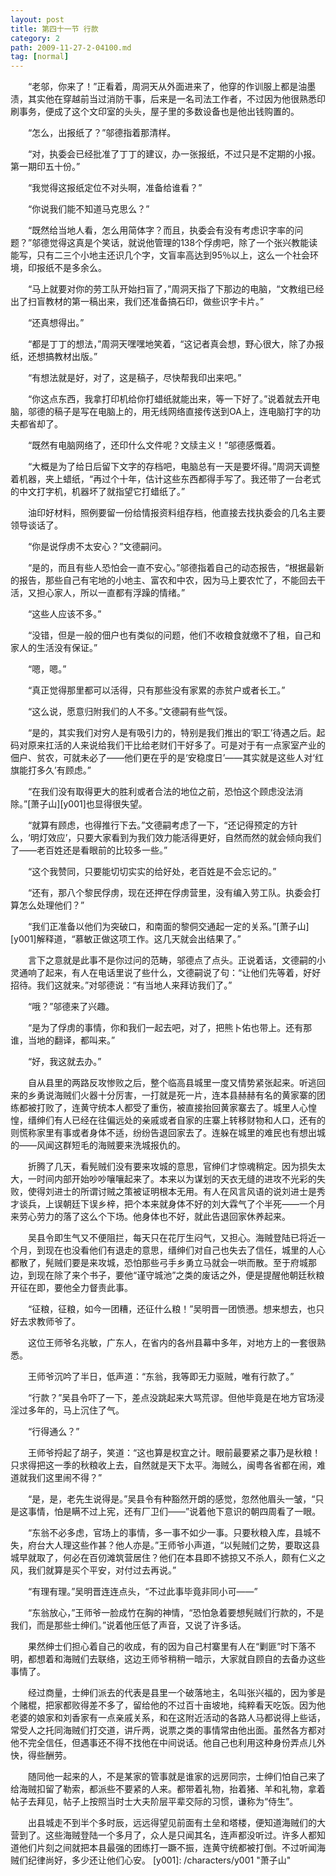 ```yaml
---
layout: post
title: 第四十一节 行款
category: 2
path: 2009-11-27-2-04100.md
tag: [normal]
---
```


　　“老邬，你来了！”正看着，周洞天从外面进来了，他穿的作训服上都是油墨渍，其实他在穿越前当过消防干事，后来是一名司法工作者，不过因为他很熟悉印刷事务，便成了这个文印室的头头，屋子里的多数设备也是他出钱购置的。

　　“怎么，出报纸了？”邬德指着那清样。

　　“对，执委会已经批准了丁丁的建议，办一张报纸，不过只是不定期的小报。第一期印五十份。”

　　“我觉得这报纸定位不对头啊，准备给谁看？”

　　“你说我们能不知道马克思么？”

　　“既然给当地人看，怎么用简体字？而且，执委会有没有考虑识字率的问题？”邬德觉得这真是个笑话，就说他管理的138个俘虏吧，除了一个张兴教能读能写，只有二三个小地主还识几个字，文盲率高达到95％以上，这么一个社会环境，印报纸不是多余么。

　　“马上就要对你的劳工队开始扫盲了，”周洞天指了下那边的电脑，“文教组已经出了扫盲教材的第一稿出来，我们还准备搞石印，做些识字卡片。”

　　“还真想得出。”

　　“都是丁丁的想法，”周洞天嘿嘿地笑着，“这记者真会想，野心很大，除了办报纸，还想搞教材出版。”

　　“有想法就是好，对了，这是稿子，尽快帮我印出来吧。”

　　“你这点东西，我拿打印机给你打蜡纸就能出来，等一下好了。”说着就去开电脑，邬德的稿子是写在电脑上的，用无线网络直接传送到OA上，连电脑打字的功夫都省却了。

　　“既然有电脑网络了，还印什么文件呢？文牍主义！”邬德感慨着。

　　“大概是为了给日后留下文字的存档吧，电脑总有一天是要坏得。”周洞天调整着机器，夹上蜡纸，“再过个十年，估计这些东西都得手写了。我还带了一台老式的中文打字机，机器坏了就指望它打蜡纸了。”

　　油印好材料，照例要留一份给情报资料组存档，他直接去找执委会的几名主要领导谈话了。

　　“你是说俘虏不太安心？”文德嗣问。

　　“是的，而且有些人恐怕会一直不安心。”邬德指着自己的动态报告，“根据最新的报告，那些自己有宅地的小地主、富农和中农，因为马上要农忙了，不能回去干活，又担心家人，所以一直都有浮躁的情绪。”

　　“这些人应该不多。”

　　“没错，但是一般的佃户也有类似的问题，他们不收粮食就缴不了租，自己和家人的生活没有保证。”

　　“嗯，嗯。”

　　“真正觉得那里都可以活得，只有那些没有家累的赤贫户或者长工。”

　　“这么说，愿意归附我们的人不多。”文德嗣有些气馁。

　　“是的，其实我们对穷人是有吸引力的，特别是我们推出的‘职工’待遇之后。起码对原来扛活的人来说给我们干比给老财们干好多了。可是对于有一点家室产业的佃户、贫农，可就未必了——他们更在乎的是‘安稳度日’——其实就是这些人对‘红旗能打多久’有顾虑。”

　　“在我们没有取得更大的胜利或者合法的地位之前，恐怕这个顾虑没法消除。”[萧子山][y001]也显得很失望。

　　“就算有顾虑，也得推行下去。”文德嗣考虑了一下，“还记得预定的方针么，‘明灯效应’，只要大家看到为我们效力能活得更好，自然而然的就会倾向我们了——老百姓还是看眼前的比较多一些。”

　　“这个我赞同，只要能切切实实的给好处，老百姓是不会忘记的。”

　　“还有，那八个黎民俘虏，现在还押在俘虏营里，没有编入劳工队。执委会打算怎么处理他们？”

　　“我们正准备以他们为突破口，和南面的黎侗交通起一定的关系。”[萧子山][y001]解释道，“慕敏正做这项工作。这几天就会出结果了。”

　　言下之意就是此事不是你过问的范畴，邬德点了点头。正说着话，文德嗣的小灵通响了起来，有人在电话里说了些什么，文德嗣说了句：“让他们先等着，好好招待。我们这就来。”对邬德说：“有当地人来拜访我们了。”

　　“哦？”邬德来了兴趣。

　　“是为了俘虏的事情，你和我们一起去吧，对了，把熊卜佑也带上。还有那谁，当地的翻译，都叫来。”

　　“好，我这就去办。”

　　自从县里的两路反攻惨败之后，整个临高县城里一度又情势紧张起来。听逃回来的乡勇说海贼们火器十分厉害，一打就是死一片，连本县赫赫有名的黄家寨的团练都被打败了，连黄守统本人都受了重伤，被直接抬回黄家寨去了。城里人心惶惶，缙绅们有人已经在往偏远处的亲戚或者自家的庄寨上转移财物和人口，还有的则慌称家里有事或者身体不适，纷纷告退回家去了。连躲在城里的难民也有想出城的——风闻这群短毛的海贼要来洗城报仇的。

　　折腾了几天，看髡贼们没有要来攻城的意思，官绅们才惊魂稍定。因为损失太大，一时间内部开始吵吵嚷嚷起来了。本来以为谋划的天衣无缝的进攻不光彩的失败，使得刘进士的所谓讨贼之策被证明根本无用。有人在风言风语的说刘进士是秀才谈兵，上误朝廷下误乡梓，把个本来就身体不好的刘大霖气了个半死——一个月来劳心劳力的落了这么个下场。他身体也不好，就此告退回家休养起来。

　　吴县令即生气又不便阻拦，每天只在花厅生闷气，又担心。海贼登陆已将近一个月，到现在也没看他们有退走的意思，缙绅们对自己也失去了信任，城里的人心都散了，髡贼们要是来攻城，恐怕那些弓手乡勇立马就会一哄而散。至于府城那边，到现在除了来个书子，要他“谨守城池”之类的废话之外，便是提醒他朝廷秋粮开征在即，要他全力督责此事。

　　“征粮，征粮，如今一团糟，还征什么粮！”吴明晋一团愤懑。想来想去，也只好去求教师爷了。

　　这位王师爷名兆敏，广东人，在省内的各州县幕中多年，对地方上的一套很熟悉。

　　王师爷沉吟了半日，低声道：“东翁，我等即无力驱贼，唯有行款了。”

　　“行款？”吴县令吓了一下，差点没跳起来大骂荒谬。但他毕竟是在地方官场浸淫过多年的，马上沉住了气。

　　“行得通么？”

　　王师爷捋起了胡子，笑道：“这也算是权宜之计。眼前最要紧之事乃是秋粮！只求得把这一季的秋粮收上去，自然就是天下太平。海贼么，闽粤各省都在闹，难道就我们这里闹不得？”

　　“是，是，老先生说得是。”吴县令有种豁然开朗的感觉，忽然他眉头一皱，“只是这事情，怕是瞒不过上宪，还有厂卫们——”说着他下意识的朝四周看了一眼。

　　“东翁不必多虑，官场上的事情，多一事不如少一事。只要秋粮入库，县城不失，府台大人理这些作甚？他人亦是。”王师爷小声道，“以髡贼们之势，要取这县城早就取了，何必在百仞滩筑营居住？他们在本县即不掳掠又不杀人，颇有仁义之风，我们就算是买个平安，对付过去再说。”

　　“有理有理。”吴明晋连连点头，“不过此事毕竟非同小可——”

　　“东翁放心，”王师爷一脸成竹在胸的神情，“恐怕急着要想髡贼们行款的，不是我们，而是那些士绅们。”说着他压低了声音，又说了许多话。

　　果然绅士们担心着自己的收成，有的因为自己村寨里有人在“剿匪”时下落不明，都想着和海贼们去联络，这边王师爷稍稍一暗示，大家就自顾自的去备办这些事情了。

　　经过商量，士绅们派去的代表是县里一个破落地主，名叫张兴福的，因为爹是个赌棍，把家都败得差不多了，留给他的不过百十亩坡地，纯粹看天吃饭。因为他老婆的娘家和刘香家有一点亲戚关系，和在这附近活动的各路人马都说得上些话，常受人之托同海贼们打交道，讲斤两，说票之类的事情常由他出面。虽然各方都对他不完全信任，但遇事还不得不找他在中间说话。他自己也利用这种身份弄点儿外快，得些酬劳。

　　随同他一起来的人，不是某家的管事就是谁家的远房同宗，士绅们怕自己来了给海贼扣留了勒索，都派些不要紧的人来。都带着礼物，抬着猪、羊和礼物，拿着帖子去拜见，帖子上按照当时士大夫阶层平辈交际的习惯，谦称为“侍生”。

　　出县城走不到半个多时辰，远远得望见前面有土垒和塔楼，便知道海贼们的大营到了。这些海贼登陆一个多月了，众人是只闻其名，连声都没听过。许多人都知道他们片刻之间就把本县最强的团练打一蹶不振，连黄守统都被打倒。不过听闻海贼们纪律尚好，多少还让他们心安。
[y001]: /characters/y001 "萧子山"
